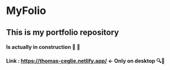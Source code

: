 # MyFolio
## This is my portfolio repository

#### Is actually in construction :construction: :wrench:
#### Link : https://thomas-ceglie.netlify.app/ <- Only on desktop :mag::triangular_flag_on_post:
